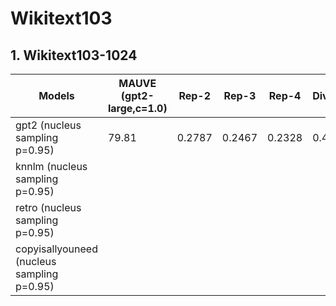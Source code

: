 # Wikitext103

## 1. Wikitext103-1024

| Models | MAUVE (gpt2-large,c=1.0) | Rep-2 | Rep-3 | Rep-4 | Diversity | Coherence |
| - | - | - | - | - | - | - |
| gpt2 (nucleus sampling p=0.95)  | 79.81 | 0.2787 | 0.2467 | 0.2328 | 0.4169 | -3.01 |
| knnlm (nucleus sampling p=0.95) | | | | | | |
| retro (nucleus sampling p=0.95) | | | | | | |
| copyisallyouneed (nucleus sampling p=0.95) | | | | | | |

